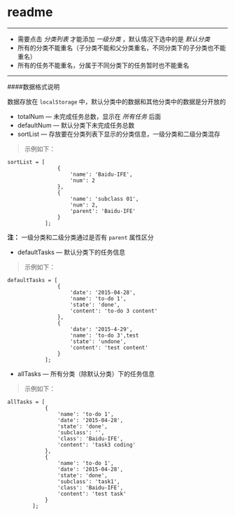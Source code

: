 # readme

---

 - 需要点击 *分类列表* 才能添加 *一级分类* ，默认情况下选中的是 *默认分类* 
 - 所有的分类不能重名（子分类不能和父分类重名，不同分类下的子分类也不能重名）
 - 所有的任务不能重名，分属于不同分类下的任务暂时也不能重名
 


----------
####数据格式说明

数据存放在 `localStorage` 中，默认分类中的数据和其他分类中的数据是分开放的

 - totalNum — 未完成任务总数，显示在 *所有任务* 后面
 - defaultNum — 默认分类下未完成任务总数
 - sortList — 存放要在分类列表下显示的分类信息，一级分类和二级分类混存

> 示例如下：

    sortList = [
					{
						'name': 'Baidu-IFE',
						'num': 2
					},
					{
						'name': 'subclass 01',
						'num': 2,
						'parent': 'Baidu-IFE'
					}
				];
**注：** 一级分类和二级分类通过是否有 `parent` 属性区分

 - defaultTasks — 默认分类下的任务信息
 

> 示例如下：

    defaultTasks = [
					{
						'date': '2015-04-28',
						'name': 'to-do 1',
						'state': 'done',
						'content': 'to-do 3 content'
					},
					{
						'date': '2015-4-29',
						'name': 'to-do 3',test
						'state': 'undone',
						'content': 'test content'
					}
				];

 - allTasks — 所有分类（除默认分类）下的任务信息
 

> 示例如下：

    allTasks = [
				{
					'name': 'to-do 1',
					'date': '2015-04-28',
					'state': 'done',
					'subclass': '',
					'class': 'Baidu-IFE',
					'content': 'task3 coding'
				},
				{
					'name': 'to-do 1',
					'date': '2015-04-28',
					'state': 'done',
					'subclass': 'task1', 
					'class': 'Baidu-IFE', 
					'content': 'test task'
				}
			];
